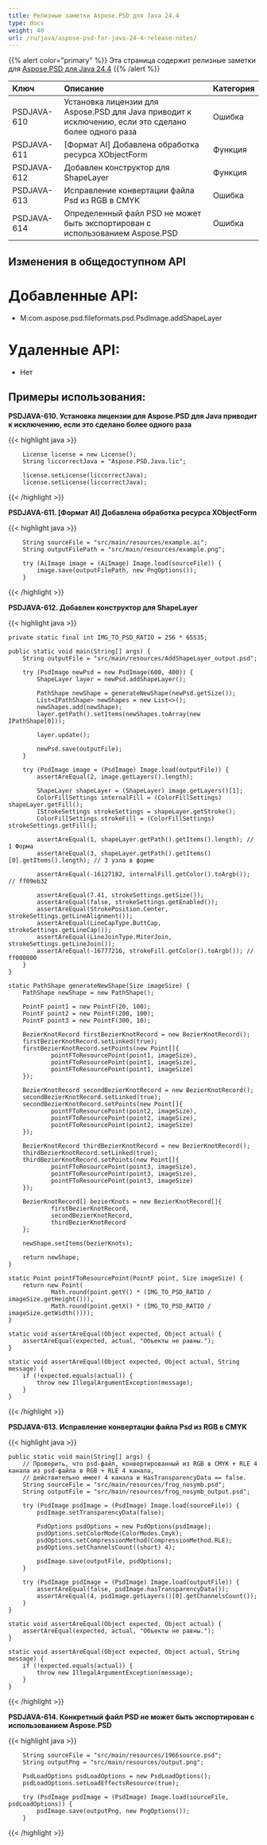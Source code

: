 ```yaml
---
title: Релизные заметки Aspose.PSD для Java 24.4
type: docs
weight: 40
url: /ru/java/aspose-psd-for-java-24-4-release-notes/
---
```


{{% alert color="primary" %}} Эта страница содержит релизные заметки для [Aspose.PSD для Java 24.4](https://downloads.aspose.com/psd/java/new-releases/aspose.psd-for-java-24.4/) {{% /alert %}}

| **Ключ**    | **Описание**                                                                                           | **Категория** |
|:------------|:------------------------------------------------------------------------------------------------------|:-------------|
| PSDJAVA-610 | Установка лицензии для Aspose.PSD для Java приводит к исключению, если это сделано более одного раза     | Ошибка        |
| PSDJAVA-611 | [Формат AI] Добавлена обработка ресурса XObjectForm                                                   | Функция       |
| PSDJAVA-612 | Добавлен конструктор для ShapeLayer                                                                    | Функция       |
| PSDJAVA-613 | Исправление конвертации файла Psd из RGB в CMYK                                                        | Ошибка        |
| PSDJAVA-614 | Определенный файл PSD не может быть экспортирован с использованием Aspose.PSD                          | Ошибка        |

## **Изменения в общедоступном API**
# **Добавленные API:**

- M:com.aspose.psd.fileformats.psd.PsdImage.addShapeLayer

# **Удаленные API:**

- Нет

## **Примеры использования:**

**PSDJAVA-610. Установка лицензии для Aspose.PSD для Java приводит к исключению, если это сделано более одного раза**

{{< highlight java >}}

        License license = new License();
        String liccorrectJava = "Aspose.PSD.Java.lic";

        license.setLicense(liccorrectJava);
        license.setLicense(liccorrectJava);

{{< /highlight >}}

**PSDJAVA-611. [Формат AI] Добавлена обработка ресурса XObjectForm**

{{< highlight java >}}

        String sourceFile = "src/main/resources/example.ai";
        String outputFilePath = "src/main/resources/example.png";

        try (AiImage image = (AiImage) Image.load(sourceFile)) {
            image.save(outputFilePath, new PngOptions());
        }

{{< /highlight >}}

**PSDJAVA-612. Добавлен конструктор для ShapeLayer**

{{< highlight java >}}

    private static final int IMG_TO_PSD_RATIO = 256 * 65535;

    public static void main(String[] args) {
        String outputFile = "src/main/resources/AddShapeLayer_output.psd";

        try (PsdImage newPsd = new PsdImage(600, 400)) {
            ShapeLayer layer = newPsd.addShapeLayer();

            PathShape newShape = generateNewShape(newPsd.getSize());
            List<IPathShape> newShapes = new List<>();
            newShapes.add(newShape);
            layer.getPath().setItems(newShapes.toArray(new IPathShape[0]));

            layer.update();

            newPsd.save(outputFile);
        }

        try (PsdImage image = (PsdImage) Image.load(outputFile)) {
            assertAreEqual(2, image.getLayers().length);

            ShapeLayer shapeLayer = (ShapeLayer) image.getLayers()[1];
            ColorFillSettings internalFill = (ColorFillSettings) shapeLayer.getFill();
            IStrokeSettings strokeSettings = shapeLayer.getStroke();
            ColorFillSettings strokeFill = (ColorFillSettings) strokeSettings.getFill();

            assertAreEqual(1, shapeLayer.getPath().getItems().length); // 1 Форма
            assertAreEqual(3, shapeLayer.getPath().getItems()[0].getItems().length); // 3 узла в форме

            assertAreEqual(-16127182, internalFill.getColor().toArgb()); // ff09eb32

            assertAreEqual(7.41, strokeSettings.getSize());
            assertAreEqual(false, strokeSettings.getEnabled());
            assertAreEqual(StrokePosition.Center, strokeSettings.getLineAlignment());
            assertAreEqual(LineCapType.ButtCap, strokeSettings.getLineCap());
            assertAreEqual(LineJoinType.MiterJoin, strokeSettings.getLineJoin());
            assertAreEqual(-16777216, strokeFill.getColor().toArgb()); // ff000000
        }
    }

    static PathShape generateNewShape(Size imageSize) {
        PathShape newShape = new PathShape();

        PointF point1 = new PointF(20, 100);
        PointF point2 = new PointF(200, 100);
        PointF point3 = new PointF(300, 10);

        BezierKnotRecord firstBezierKnotRecord = new BezierKnotRecord();
        firstBezierKnotRecord.setLinked(true);
        firstBezierKnotRecord.setPoints(new Point[]{
                pointFToResourcePoint(point1, imageSize),
                pointFToResourcePoint(point1, imageSize),
                pointFToResourcePoint(point1, imageSize)
        });

        BezierKnotRecord secondBezierKnotRecord = new BezierKnotRecord();
        secondBezierKnotRecord.setLinked(true);
        secondBezierKnotRecord.setPoints(new Point[]{
                pointFToResourcePoint(point2, imageSize),
                pointFToResourcePoint(point2, imageSize),
                pointFToResourcePoint(point2, imageSize)
        });

        BezierKnotRecord thirdBezierKnotRecord = new BezierKnotRecord();
        thirdBezierKnotRecord.setLinked(true);
        thirdBezierKnotRecord.setPoints(new Point[]{
                pointFToResourcePoint(point3, imageSize),
                pointFToResourcePoint(point3, imageSize),
                pointFToResourcePoint(point3, imageSize)
        });

        BezierKnotRecord[] bezierKnots = new BezierKnotRecord[]{
                firstBezierKnotRecord,
                secondBezierKnotRecord,
                thirdBezierKnotRecord
        };

        newShape.setItems(bezierKnots);

        return newShape;
    }

    static Point pointFToResourcePoint(PointF point, Size imageSize) {
        return new Point(
                Math.round(point.getY() * (IMG_TO_PSD_RATIO / imageSize.getHeight())),
                Math.round(point.getX() * (IMG_TO_PSD_RATIO / imageSize.getWidth())));
    }

    static void assertAreEqual(Object expected, Object actual) {
        assertAreEqual(expected, actual, "Объекты не равны.");
    }

    static void assertAreEqual(Object expected, Object actual, String message) {
        if (!expected.equals(actual)) {
            throw new IllegalArgumentException(message);
        }
    }

{{< /highlight >}}

**PSDJAVA-613. Исправление конвертации файла Psd из RGB в CMYK**

{{< highlight java >}}

    public static void main(String[] args) {
        // Проверить, что psd-файл, конвертированный из RGB в CMYK + RLE 4 канала из psd-файла в RGB + RLE 4 канала,
        // действительно имеет 4 канала и HasTransparencyData == false.
        String sourceFile = "src/main/resources/frog_nosymb.psd";
        String outputFile = "src/main/resources/frog_nosymb_output.psd";

        try (PsdImage psdImage = (PsdImage) Image.load(sourceFile)) {
            psdImage.setTransparencyData(false);

            PsdOptions psdOptions = new PsdOptions(psdImage);
            psdOptions.setColorMode(ColorModes.Cmyk);
            psdOptions.setCompressionMethod(CompressionMethod.RLE);
            psdOptions.setChannelsCount((short) 4);

            psdImage.save(outputFile, psdOptions);
        }

        try (PsdImage psdImage = (PsdImage) Image.load(outputFile)) {
            assertAreEqual(false, psdImage.hasTransparencyData());
            assertAreEqual(4, psdImage.getLayers()[0].getChannelsCount());
        }
    }

    static void assertAreEqual(Object expected, Object actual) {
        assertAreEqual(expected, actual, "Объекты не равны.");
    }

    static void assertAreEqual(Object expected, Object actual, String message) {
        if (!expected.equals(actual)) {
            throw new IllegalArgumentException(message);
        }
    }

{{< /highlight >}}

**PSDJAVA-614. Конкретный файл PSD не может быть экспортирован с использованием Aspose.PSD**

{{< highlight java >}}

        String sourceFile = "src/main/resources/1966source.psd";
        String outputPng = "src/main/resources/output.png";

        PsdLoadOptions psdLoadOptions = new PsdLoadOptions();
        psdLoadOptions.setLoadEffectsResource(true);

        try (PsdImage psdImage = (PsdImage) Image.load(sourceFile, psdLoadOptions)) {
            psdImage.save(outputPng, new PngOptions());
        }

{{< /highlight >}}
